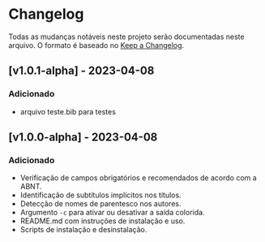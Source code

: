 # Changelog

Todas as mudanças notáveis neste projeto serão documentadas neste arquivo. O formato é baseado no [Keep a Changelog](https://keepachangelog.com/en/1.0.0/).

## [v1.0.1-alpha] - 2023-04-08

### Adicionado
- arquivo teste.bib para testes


## [v1.0.0-alpha] - 2023-04-08

### Adicionado
- Verificação de campos obrigatórios e recomendados de acordo com a ABNT.
- Identificação de subtítulos implícitos nos títulos.
- Detecção de nomes de parentesco nos autores.
- Argumento `-c` para ativar ou desativar a saída colorida.
- README.md com instruções de instalação e uso.
- Scripts de instalação e desinstalação.


